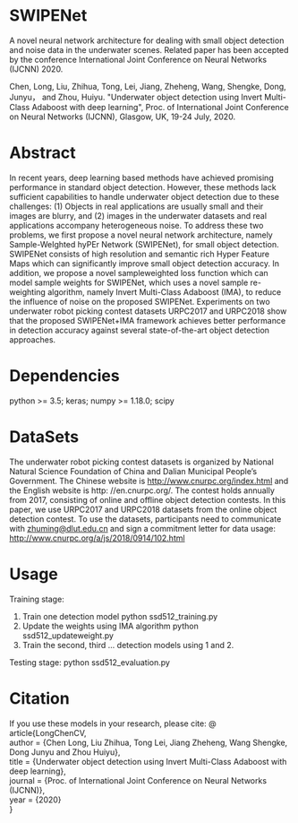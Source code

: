 # SWIPENet
A novel neural network architecture for dealing with small object detection and noise data in the underwater scenes. Related paper has been accepted by the conference International Joint Conference on Neural Networks (IJCNN) 2020.

Chen, Long, Liu, Zhihua, Tong, Lei, Jiang, Zheheng, Wang, Shengke, Dong, Junyu， and Zhou, Huiyu. "Underwater object detection using Invert Multi-Class Adaboost with deep learning", Proc. of International Joint Conference on Neural Networks (IJCNN), Glasgow, UK, 19-24 July, 2020.
# Abstract
In recent years, deep learning based methods have achieved promising performance in standard object detection. However, these methods lack sufficient capabilities to handle underwater object detection due to these challenges: (1) Objects in real applications are usually small and their images are blurry, and (2) images in the underwater datasets and real applications accompany heterogeneous noise. To address these two problems, we first propose a novel neural network architecture, namely Sample-WeIghted hyPEr Network (SWIPENet), for small object detection. SWIPENet consists of high resolution and semantic rich Hyper Feature Maps which can significantly improve small object detection accuracy. In addition, we propose a novel sampleweighted loss function which can model sample weights for SWIPENet, which uses a novel sample re-weighting algorithm, namely Invert Multi-Class Adaboost (IMA), to reduce the influence of noise on the proposed SWIPENet. Experiments on two underwater robot picking contest datasets URPC2017 and URPC2018 show that the proposed SWIPENet+IMA framework achieves better performance in detection accuracy against several state-of-the-art object detection approaches.

# Dependencies
python >= 3.5;
keras;
numpy >= 1.18.0;
scipy
# DataSets
The underwater robot picking contest datasets is organized by National Natural Science Foundation of China and Dalian
Municipal People’s Government. The Chinese website is http://www.cnurpc.org/index.html and the English website is http:
//en.cnurpc.org/. The contest holds annually from 2017, consisting of online and offline object detection contests. In this
paper, we use URPC2017 and URPC2018 datasets from the online object detection contest. To use the datasets, participants need to communicate with zhuming@dlut.edu.cn and sign a commitment letter for data usage: http://www.cnurpc.org/a/js/2018/0914/102.html
# Usage
Training stage:
1. Train one detection model 
python ssd512_training.py
2. Update the weights using IMA algorithm
python ssd512_updateweight.py
3. Train the second, third ... detection models using 1 and 2.

Testing stage:
python ssd512_evaluation.py

# Citation
If you use these models in your research, please cite:
@ article{LongChenCV,  
	author = {Chen Long, Liu Zhihua, Tong Lei, Jiang Zheheng, Wang Shengke, Dong Junyu and Zhou Huiyu},  
	title = {Underwater object detection using Invert Multi-Class Adaboost with deep learning},  
	journal = {Proc. of International Joint Conference on Neural Networks (IJCNN)},  
	year = {2020}  
} 


